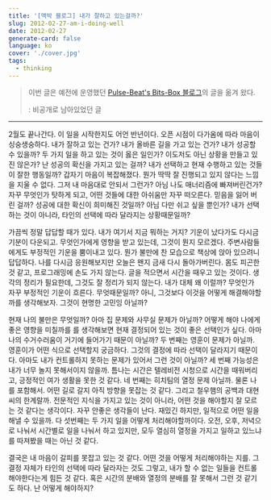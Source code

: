 ```yaml
---
title: '[맥박 블로그] 내가 잘하고 있는걸까?'
slug: 2012-02-27-am-i-doing-well
date: 2012-02-27
generate-card: false
language: ko
cover: './cover.jpg'
tags:
  - thinking
---
```


> 이번 글은 예전에 운영했던 [Pulse-Beat's Bits-Box 블로그](https://pulsebeat.tistory.com/)의 글을 옮겨 왔다.
>
> : 비공개로 남아있었던 글

---

2월도 끝나간다. 이 일을 시작한지도 어언 반년이다. 오픈 시점이 다가옴에 따라 마음이 싱숭생숭하다. 내가 잘하고 있는 건가? 내가 올바른 길을 가고 있는 건가? 내가 성공할 수 있을까? 두 가지 일을 하고 있는 것이 옳은 일인가? 이도저도 아닌 상황을 만들고 있진 않은가? 난 성공의 확신을 가지고 있는 걸까? 내가 선택하고 현재 수행하고 있는 것들이 잘한 행동일까? 갑자기 마음이 복잡해졌다. 뭔가 딱딱 잘 진행되고 있지 않다는 느낌을 지울 수 없다. 그저 내 마음대로 안되서 그런가? 아님 나도 매너리즘에 빠져버린건가? 자꾸 무엇인가 탓하게 되고, 어떤 것들에 대한 아쉬움만 자꾸 떠오른다. 믿음을 잃어 버린 걸까? 성공에 대한 확신이 희미해진 것일까? 아님 다만 쉬고 싶을 뿐인가? 내가 선택하는 것이 아니라, 타인의 선택에 따라 달라지는 상황때문일까?

가끔씩 정말 답답할 때가 있다. 내가 여기서 지금 뭐하는 거지? 기운이 났다가도 다시금 기분이 다운되고. 무엇인가에게 영향을 받고 있는데, 그것이 뭔지 모르겠다. 주변사람들에게도 부정적인 기운을 뿜이내고 있다. 뭔가 불만에 찬 모습으로 책상에 앉아 있으려니 답답하다. 나를 다시금 응원해보지만 오늘은 왠지 금새 다시 돌아가버린다. 몸도 피곤한 것 같고, 프로그래밍에 손도 가지 않는다. 글을 적으면서 시간을 때우고 있는 것이다. 생각의 정리가 필요한데, 그것도 잘 정리가 되지 않는다. 내가 대체 왜 이럴까? 무엇인가 자꾸 부정적인 기운이 흐른다. 무엇때문일까? 아니, 그것보다 이것을 어떻게 해결해야할까를 생각해보자. 그것이 현명한 고민잉 아닐까?

현재 나의 불만은 무엇일까? 아마 집 문제와 사무실 문제가 아닐까? 어떻게 해야 나에게 좋은 영향을 미칠까를 를 생각해보면 현재 결정되어 있는 것이 좋은 선택인가 싶다. 아마 나의 수거수러움이 거기에 들어가기 때문이 아닐까? 두 번째는 영훈이 문제가 아닐까. 영훈이가 어떤 식으로 선택할지 궁금하다. 그것의 결정에 따라 선택이 달라지기 때문이다. 아마도 내가 컨트롤하지 못하는 문제가 있어서 그런 것이 아닐까? 세 번째 가능성은 내가 너무 놀지 못해서이지 않을까. 틈나는 시간은 텔레비전 시청으로 시간을 때워버리고, 긍정적인 여가 생활을 못한 것 같다. 네 번째는 히치팀의 열정 문제 아닐까. 물론 나를 포함해서. 어떤 길로 갈지 아직 방향을 못잡는 것 같다. 그리고 철우햄의 공백과 대현씨의 한계랄까. 전문적인 지식을 가지고 있는 것이 아니라, 어떤 것을 해야할지 잘 모르는 것 같다는 생각이다. 자꾸 안좋은 생각들이 난다. 재밌긴 하지만, 일적으로 어떤 일을 해낼 수 있을까. 다 섯번째는 두 가지 일을 어떻게 처리해야할까이다. 오전, 오후, 저녁으로 나눠서 시간별로 일을 나눠서 하고 있지만, 모두 열심히 열정을 가지고 일하고 있느냐를 따져봤을 때는 아닌 것 같다.

결국은 내 마음이 갈피를 못잡고 있는 것 같다. 어떤 것을 어떻게 처리해야하는 지를. 그 결정 자체가 타인의 선택에 따라 달라자는 것도 그렇고, 내가 할 수 없는 일들을 컨트롤 해야한다는게 힘든 것 같다. 혹은 시간의 분배와 열정의 분배를 잘 못해서 그런 것 같기도 하다. 난 어떻게 해야하지?

